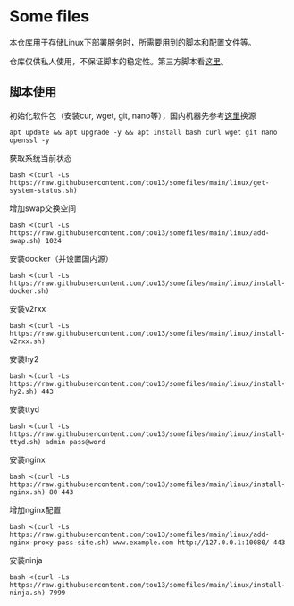 # Some files

本仓库用于存储Linux下部署服务时，所需要用到的脚本和配置文件等。

仓库仅供私人使用，不保证脚本的稳定性。第三方脚本看[这里](friendly.md)。

## 脚本使用
初始化软件包（安装cur, wget, git, nano等），国内机器先参考[这里](https://mirror.nju.edu.cn/mirrorz-help/debian/?mirror=NJU)换源
```
apt update && apt upgrade -y && apt install bash curl wget git nano openssl -y
```
获取系统当前状态
```
bash <(curl -Ls https://raw.githubusercontent.com/tou13/somefiles/main/linux/get-system-status.sh)
```
增加swap交换空间
```
bash <(curl -Ls https://raw.githubusercontent.com/tou13/somefiles/main/linux/add-swap.sh) 1024
```
安装docker（并设置国内源）
```
bash <(curl -Ls https://raw.githubusercontent.com/tou13/somefiles/main/linux/install-docker.sh)
```
安装v2rxx
```
bash <(curl -Ls https://raw.githubusercontent.com/tou13/somefiles/main/linux/install-v2rxx.sh)
```
安装hy2
```
bash <(curl -Ls https://raw.githubusercontent.com/tou13/somefiles/main/linux/install-hy2.sh) 443
```
安装ttyd
```
bash <(curl -Ls https://raw.githubusercontent.com/tou13/somefiles/main/linux/install-ttyd.sh) admin pass@word
```
安装nginx
```
bash <(curl -Ls https://raw.githubusercontent.com/tou13/somefiles/main/linux/install-nginx.sh) 80 443
```
增加nginx配置
```
bash <(curl -Ls https://raw.githubusercontent.com/tou13/somefiles/main/linux/add-nginx-proxy-pass-site.sh) www.example.com http://127.0.0.1:10080/ 443
```
安装ninja
```
bash <(curl -Ls https://raw.githubusercontent.com/tou13/somefiles/main/linux/install-ninja.sh) 7999
```